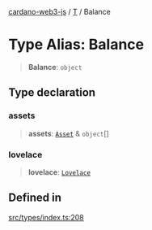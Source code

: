 [cardano-web3-js](../../../index.md) / [T](../index.md) / Balance

# Type Alias: Balance

> **Balance**: `object`

## Type declaration

### assets

> **assets**: [`Asset`](Asset.md) & `object`[]

### lovelace

> **lovelace**: [`Lovelace`](Lovelace.md)

## Defined in

[src/types/index.ts:208](https://github.com/xray-network/cardano-web3-js/blob/c2cd49478a527b9b57b4028f4ad7add1c4bff5b8/src/types/index.ts#L208)
